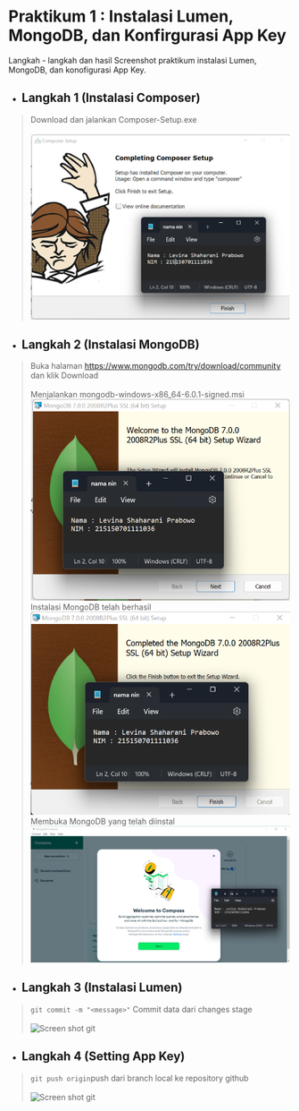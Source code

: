 # Praktikum 1 : Instalasi Lumen, MongoDB, dan Konfirgurasi App Key

Langkah - langkah dan hasil Screenshot praktikum instalasi Lumen, MongoDB, dan konofigurasi App Key.

* ## Langkah 1 (Instalasi Composer)
> Download dan jalankan Composer-Setup.exe <br /><br />
![Screenshot Instalasi Composer](../Screenshoot/1.png)

* ## Langkah 2 (Instalasi MongoDB)
> Buka halaman https://www.mongodb.com/try/download/community dan klik Download <br /><br />
> Menjalankan mongodb-windows-x86_64-6.0.1-signed.msi
![Screenshot Instalasi MongoDB](../Screenshoot/2.png)
> Instalasi MongoDB telah berhasil
![Screenshot Instalasi MongoDB](../Screenshoot/2i.png)
> Membuka MongoDB yang telah diinstal
![Tampilan Aplikasi MongoDB Compass](../Screenshoot/mongodb.png)

* ## Langkah 3 (Instalasi Lumen)
> ``` git commit -m "<message>" ``` Commit data dari changes stage <br /><br />
![Screen shot git](../Screenshoot/3_git_commit_with_massege.png)

* ## Langkah 4 (Setting App Key)
> ``` git push origin ```push dari branch local ke repository github <br /><br />
![Screen shot git](../Screenshoot/4_git_push.png)






